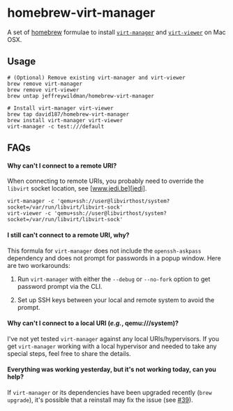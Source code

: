 homebrew-virt-manager
=====================

A set of [homebrew][homebrew] formulae to install [`virt-manager`][virt-manager] and [`virt-viewer`][virt-viewer] on Mac OSX.

## Usage

    # (Optional) Remove existing virt-manager and virt-viewer
    brew remove virt-manager
    brew remove virt-viewer
    brew untap jeffreywildman/homebrew-virt-manager

    # Install virt-manager virt-viewer
    brew tap david187/homebrew-virt-manager
    brew install virt-manager virt-viewer
    virt-manager -c test:///default

## FAQs

#### Why can't I connect to a remote URI?

When connecting to remote URIs, you probably need to override the `libvirt` socket location, see [www.jedi.be][jedi].

    virt-manager -c 'qemu+ssh://user@libvirthost/system?socket=/var/run/libvirt/libvirt-sock'
    virt-viewer -c 'qemu+ssh://user@libvirthost/system?socket=/var/run/libvirt/libvirt-sock'

#### I still can't connect to a remote URI, why?

This formula for `virt-manager` does not include the `openssh-askpass` dependency and does not prompt for passwords in a popup window. Here are two workarounds:

1. Run `virt-manager` with either the `--debug` or `--no-fork` option to get password prompt via the CLI.

2. Set up SSH keys between your local and remote system to avoid the prompt.

#### Why can't I connect to a local URI (*e.g.*, qemu:///system)?

I've not yet tested `virt-manager` against any local URIs/hypervisors. If you get `virt-manager` working with a local hypervisor and needed to take any special steps, feel free to share the details.

#### Everything was working yesterday, but it's not working today, can you help?

If `virt-manager` or its dependencies have been upgraded recently (`brew upgrade`), it's possible that a reinstall may fix the issue (see [#39](https://github.com/jeffreywildman/homebrew-virt-manager/issues/39)).

[homebrew]: http://brew.sh/
[virt-manager]: https://virt-manager.org/
[virt-viewer]: https://virt-manager.org/
[jedi]: http://www.jedi.be/blog/2011/09/13/libvirt-fog-provider/#macosx-remote-libvirt-client-
